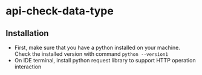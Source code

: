 # api-check-data-type

## Installation

* First, make sure that you have a python installed on your machine. Check the installed version with command `python --version1`
* On IDE terminal, install python request library to support HTTP operation interaction